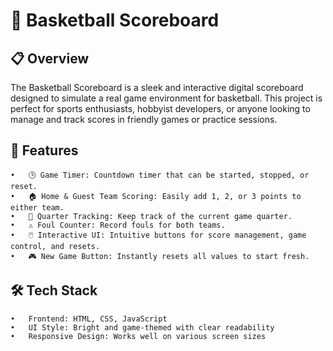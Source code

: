 # 🏀 Basketball Scoreboard
## 📋 Overview
The Basketball Scoreboard is a sleek and interactive digital scoreboard designed to simulate a real game environment for basketball. This project is perfect for sports enthusiasts, hobbyist developers, or anyone looking to manage and track scores in friendly games or practice sessions.
## 🎯 Features
	•	🕒 Game Timer: Countdown timer that can be started, stopped, or reset.
	•	🏠 Home & Guest Team Scoring: Easily add 1, 2, or 3 points to either team.
	•	🔄 Quarter Tracking: Keep track of the current game quarter.
	•	⚠️ Foul Counter: Record fouls for both teams.
	•	🖱️ Interactive UI: Intuitive buttons for score management, game control, and resets.
	•	🎮 New Game Button: Instantly resets all values to start fresh.
 ## 🛠️ Tech Stack
	•	Frontend: HTML, CSS, JavaScript
	•	UI Style: Bright and game-themed with clear readability
	•	Responsive Design: Works well on various screen sizes

